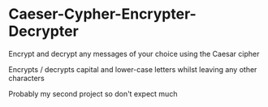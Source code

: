 # Caeser-Cypher-Encrypter-Decrypter
Encrypt and decrypt any messages of your choice using the Caesar cipher

Encrypts / decrypts capital and lower-case letters whilst leaving any other characters

Probably my second project so don't expect much
